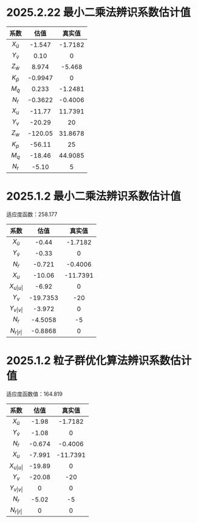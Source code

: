 # 2025.2.22 最小二乘法辨识系数估计值

|     系数      |  估值   | 真实值  |
| :-----------: | :-----: | :-----: |
| $X_{\dot{u}}$ | -1.547  | -1.7182 |
| $Y_{\dot{v}}$ |  0.10   |    0    |
| $Z_{\dot{w}}$ |  8.974  | -5.468  |
| $K_{\dot{p}}$ | -0.9947 |    0    |
| $M_{\dot{q}}$ |  0.233  | -1.2481 |
| $N_{\dot{r}}$ | -0.3622 | -0.4006 |
|     $X_u$     | -11.77  | 11.7391 |
|     $Y_v$     | -20.29  |   20    |
|     $Z_w$     | -120.05 | 31.8678 |
|     $K_p$     | -56.11  |   25    |
|     $M_q$     | -18.46  | 44.9085 |
|     $N_r$     |  -5.10  |    5    |

# 2025.1.2 最小二乘法辨识系数估计值

适应度函数：258.177

|     系数      |   估值   |  真实值  |
| :-----------: | :------: | :------: |
| $X_{\dot{u}}$ |  -0.44   | -1.7182  |
| $Y_{\dot{v}}$ |  -0.33   |    0     |
| $N_{\dot{r}}$ |  -0.721  | -0.4006  |
|     $X_u$     |  -10.06  | -11.7391 |
| $X_{u\|u\|}$  |  -6.92   |    0     |
|     $Y_v$     | -19.7353 |   -20    |
| $Y_{v\|v\|}$  |  -3.972  |    0     |
|     $N_r$     | -4.5058  |    -5    |
| $N_{r\|r\|}$  | -0.8868  |    0     |

# 2025.1.2 粒子群优化算法辨识系数估计值

适应度函数值：164.819

|     系数      |  估值  |  真实值  |
| :-----------: | :----: | :------: |
| $X_{\dot{u}}$ | -1.98  | -1.7182  |
| $Y_{\dot{v}}$ | -1.08  |    0     |
| $N_{\dot{r}}$ | -0.674 | -0.4006  |
|     $X_u$     | -7.991 | -11.7391 |
| $X_{u\|u\|}$  | -19.89 |    0     |
|     $Y_v$     | -20.08 |   -20    |
| $Y_{v\|v\|}$  |   0    |    0     |
|     $N_r$     | -5.02  |    -5    |
| $N_{r\|r\|}$  |   0    |    0     |
